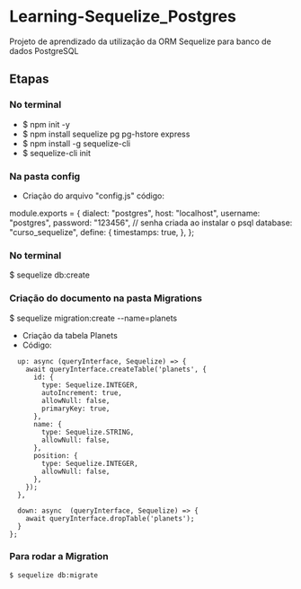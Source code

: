# Learning-Sequelize_Postgres
Projeto de aprendizado da utilização da ORM Sequelize para banco de dados PostgreSQL

## Etapas
### No terminal
- $ npm init -y
- $ npm install sequelize pg pg-hstore express
- $ npm install -g sequelize-cli
- $ sequelize-cli init

### Na pasta config
- Criação do arquivo "config.js"
código:

module.exports = {
  dialect: "postgres",
  host: "localhost",
  username: "postgres",
  password: "123456", // senha criada ao instalar o psql
  database: "curso_sequelize",
  define: {
    timestamps: true,
  },
};

### No terminal
$ sequelize db:create

### Criação do documento na pasta Migrations
$ sequelize migration:create --name=planets
- Criação da tabela Planets
- Código:

```module.exports = {
  up: async (queryInterface, Sequelize) => {
    await queryInterface.createTable('planets', { 
      id: {
        type: Sequelize.INTEGER,
        autoIncrement: true,
        allowNull: false,
        primaryKey: true,
      },
      name: {
        type: Sequelize.STRING,
        allowNull: false,
      },
      position: {
        type: Sequelize.INTEGER,
        allowNull: false,
      },
    });
  },

  down: async  (queryInterface, Sequelize) => {
    await queryInterface.dropTable('planets');
  }
}; 
```


### Para rodar a Migration

```$ sequelize db:migrate```

